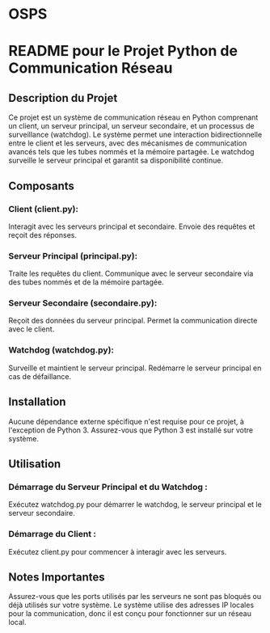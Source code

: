 # OSPS
# README pour le Projet Python de Communication Réseau

## Description du Projet

Ce projet est un système de communication réseau en Python comprenant un client, un serveur principal, un serveur secondaire, et un processus de surveillance (watchdog). Le système permet une interaction bidirectionnelle entre le client et les serveurs, avec des mécanismes de communication avancés tels que les tubes nommés et la mémoire partagée. Le watchdog surveille le serveur principal et garantit sa disponibilité continue.

## Composants

### Client (client.py):
Interagit avec les serveurs principal et secondaire.
Envoie des requêtes et reçoit des réponses.
### Serveur Principal (principal.py):
Traite les requêtes du client.
Communique avec le serveur secondaire via des tubes nommés et de la mémoire partagée.
### Serveur Secondaire (secondaire.py):
Reçoit des données du serveur principal.
Permet la communication directe avec le client.
### Watchdog (watchdog.py):
Surveille et maintient le serveur principal.
Redémarre le serveur principal en cas de défaillance.

## Installation

Aucune dépendance externe spécifique n'est requise pour ce projet, à l'exception de Python 3. Assurez-vous que Python 3 est installé sur votre système.

## Utilisation

### Démarrage du Serveur Principal et du Watchdog :
Exécutez watchdog.py pour démarrer le watchdog, le serveur principal et le serveur secondaire.
### Démarrage du Client :
Exécutez client.py pour commencer à interagir avec les serveurs.

## Notes Importantes

Assurez-vous que les ports utilisés par les serveurs ne sont pas bloqués ou déjà utilisés sur votre système.
Le système utilise des adresses IP locales pour la communication, donc il est conçu pour fonctionner sur un réseau local.
